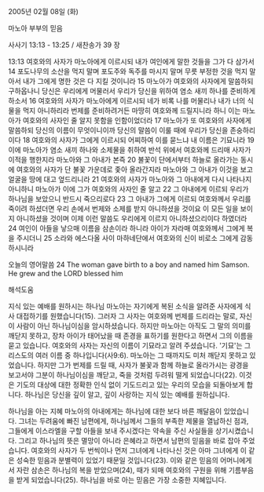 2005년 02월 08일 (화)

마노아 부부의 믿음



사사기 13:13 - 13:25 / 새찬송가 39 장


13:13 여호와의 사자가 마노아에게 이르시되 내가 여인에게 말한 것들을 그가 다 삼가서 14 포도나무의 소산을 먹지 말며 포도주와 독주를 마시지 말며 무릇 부정한 것을 먹지 말아서 내가 그에게 명한 것은 다 지킬 것이니라 15 마노아가 여호와의 사자에게 말씀하되 구하옵나니 당신은 우리에게 머물러서 우리가 당신을 위하여 염소 새끼 하나를 준비하게 하소서 16 여호와의 사자가 마노아에게 이르시되 네가 비록 나를 머물리나 내가 너의 식물을 먹지 아니하리라 번제를 준비하려거든 마땅히 여호와께 드릴지니라 하니 이는 마노아가 여호와의 사자인 줄 알지 못함을 인함이었더라 17 마노아가 또 여호와의 사자에게 말씀하되 당신의 이름이 무엇이니이까 당신의 말씀이 이룰 때에 우리가 당신을 존숭하리이다 18 여호와의 사자가 그에게 이르시되 어찌하여 이를 묻느냐 내 이름은 기묘니라 19 이에 마노아가 염소 새끼 하나와 소제물을 취하여 반석 위에서 여호와께 드리매 사자가 이적을 행한지라 마노아와 그 아내가 본즉 20 불꽃이 단에서부터 하늘로 올라가는 동시에 여호와의 사자가 단 불꽃 가운데로 좇아 올라간지라 마노아와 그 아내가 이것을 보고 얼굴을 땅에 대고 엎드리니라 21 여호와의 사자가 마노아와 그 아내에게 다시 나타나지 아니하니 마노아가 이에 그가 여호와의 사자인 줄 알고 22 그 아내에게 이르되 우리가 하나님을 보았으니 반드시 죽으리로다 23 그 아내가 그에게 이르되 여호와께서 우리를 죽이려 하셨더면 우리 손에서 번제와 소제를 받지 아니하셨을 것이요 이 모든 일을 보이지 아니하셨을 것이며 이제 이런 말씀도 우리에게 이르지 아니하셨으리이다 하였더라 24 여인이 아들을 낳으매 이름을 삼손이라 하니라 아이가 자라매 여호와께서 그에게 복을 주시더니 25 소라와 에스다올 사이 마하네단에서 여호와의 신이 비로소 그에게 감동하시니라 

오늘의 영어말씀
24 The woman gave birth to a boy and named him Samson. He grew and the LORD blessed him

해석도움





지식 있는 예배를 원하시는 하나님
마노아는 자기에게 복된 소식을 알려준 사자에게 식사 대접하기를 원했습니다(15). 그러자 그 사자는 여호와께 번제를 드리라는 말로, 자신이 사람이 아닌 하나님이심을 암시하셨습니다. 하지만 마노아는 아직도 그 말의 의미를 깨닫지 못하고, 장차 아이가 태어났을 때 존경을 표하기를 원한다고 하면서 그의 이름을 묻고 있습니다. 여호와의 사자는 자신의 이름이 기묘라고 알려 주셨습니다. '기묘'는 그리스도의 여러 이름 중 하나입니다(사9:6). 마노아는 그 때까지도 미처 깨닫지 못하고 있었습니다. 하지만 그가 번제를 드릴 때, 사자가 불꽃과 함께 하늘로 올라가시는 광경을 보고서야 그분이 하나님이심을 깨닫고, 죽을 것처럼 두려워 떨게 되었습니다(22). 이것은 기도의 대상에 대한 정확한 인식 없이 기도드리고 있는 우리의 모습을 되돌아보게 합니다. 하나님은 당신을 깊이 알고, 깊이 사랑하는 지식 있는 예배를 원하십니다.   

하나님을 아는 지혜
마노아의 아내에게는 하나님에 대한 보다 바른 깨달음이 있었습니다. 그녀는 두려움에 빠진 남편에게, 하나님께서 그들의 부족한 제물을 열납하신 점과, 그들에게 이스라엘을 구할 아들을 보내 주시겠다는 약속을 주신 사실들을 상기시켰습니다. 그리고 하나님의 뜻은 멸망이 아니라 은혜라고 하면서 남편의 믿음을 바로 잡아 주었습니다. 여호와의 사자가 두 번씩이나 먼저 그녀에게 나타나신 것은 아마 그녀에게 이 같은 성숙한 믿음과 분별력이 있었기 때문일 것입니다(23). 이와 같은 믿음의 어머니에게서 자란 삼손은 하나님의 복을 받았으며(24), 때가 되매 여호와의 구원을 위해 기름부음을 받게 되었습니다(25). 하나님을 바로 아는 믿음은 가장 소중한 지혜입니다.